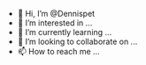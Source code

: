 - 👋 Hi, I’m @Dennispet
- 👀 I’m interested in ...
- 🌱 I’m currently learning ...
- 💞️ I’m looking to collaborate on ...
- 📫 How to reach me ...

<!---
Dennispet/Dennispet is a ✨ special ✨ repository because its `README.md` (this file) appears on your GitHub profile.
You can click the Preview link to take a look at your changes.
--->

